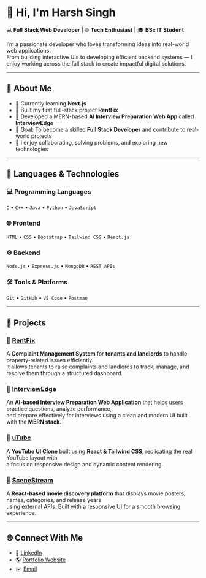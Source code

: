 # 👋 Hi, I'm Harsh Singh  

💻 **Full Stack Web Developer** | 🌐 **Tech Enthusiast** | 🎓 **BSc IT Student**  

I’m a passionate developer who loves transforming ideas into real-world web applications.  
From building interactive UIs to developing efficient backend systems — I enjoy working across the full stack to create impactful digital solutions.

---

## 🚀 About Me
- 🌱 Currently learning **Next.js**  
- 💼 Built my first full-stack project **RentFix**  
- 🧩 Developed a MERN-based **AI Interview Preparation Web App** called **InterviewEdge**  
- 🎯 Goal: To become a skilled **Full Stack Developer** and contribute to real-world projects  
- 💬 I enjoy collaborating, solving problems, and exploring new technologies  

---

## 🧠 Languages & Technologies

### 💻 Programming Languages
`C` • `C++` • `Java` • `Python` • `JavaScript`

### 🌐 Frontend
`HTML` • `CSS` • `Bootstrap` • `Tailwind CSS` • `React.js`

### ⚙️ Backend
`Node.js` • `Express.js` • `MongoDB` • `REST APIs`

### 🛠️ Tools & Platforms
`Git` • `GitHub` • `VS Code` • `Postman`

---

## 🧩 Projects

### 🔹 [RentFix](https://rent-fix.vercel.app/)
A **Complaint Management System** for **tenants and landlords** to handle property-related issues efficiently.  
It allows tenants to raise complaints and landlords to track, manage, and resolve them through a structured dashboard.

### 🔹 [InterviewEdge](https://interviewedge.netlify.app/)
An **AI-based Interview Preparation Web Application** that helps users practice questions, analyze performance,  
and prepare effectively for interviews using a clean and modern UI built with the **MERN stack**.

### 🔹 [uTube](https://utube14.netlify.app/)
A **YouTube UI Clone** built using **React & Tailwind CSS**, replicating the real YouTube layout with  
a focus on responsive design and dynamic content rendering.

### 🔹 [SceneStream](https://scenestream.netlify.app/)
A **React-based movie discovery platform** that displays movie posters, names, categories, and release years  
using external APIs. Built with a responsive UI for a smooth browsing experience.

---


## 🌐 Connect With Me
- 💼 [LinkedIn](https://www.linkedin.com/in/harshsingh1407/)
- 🌎 [Portfolio Website](https://harsh14portfolio.netlify.app/)
- ✉️ [Email](harshsingh95941@gmail.com)
